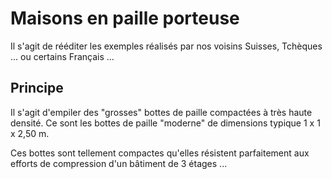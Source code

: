 # Maisons en paille porteuse

Il s'agit de rééditer les exemples réalisés par nos voisins Suisses, Tchèques ... ou certains Français ...


## Principe

Il s'agit d'empiler des "grosses" bottes de paille compactées à très haute densité. Ce sont les bottes de paille "moderne" de dimensions typique 1 x 1 x 2,50 m.

Ces bottes sont tellement compactes qu'elles résistent parfaitement aux efforts de compression d'un bâtiment de 3 étages ...